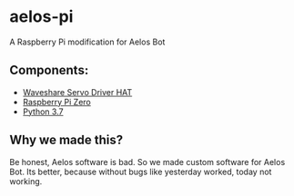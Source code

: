 # aelos-pi
A Raspberry Pi modification for Aelos Bot
## Components:
- [Waveshare Servo Driver HAT](https://www.waveshare.com/wiki/Servo_Driver_HAT)
- [Raspberry Pi Zero](https://www.raspberrypi.org/products/raspberry-pi-zero/)
- [Python 3.7](https://www.python.org/downloads/release/python-373/)
## Why we made this?
Be honest, Aelos software is bad. So we made custom software for Aelos Bot. Its better, because without bugs like yesterday worked, today not working.
